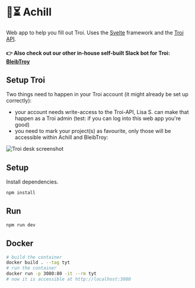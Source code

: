 # 📃⏳ Achill

Web app to help you fill out Troi. Uses the [Svelte](https://svelte.dev/) framework and the [Troi API](https://v2.troi.dev/).

#### 👉 Also check out our other in-house self-built Slack bot for Troi: [BleibTroy](https://github.com/digitalservice4germany/troi-slack-bot)

## Setup Troi

Two things need to happen in your Troi account (it might already be set up correctly):

- your account needs write-access to the Troi-API, Lisa S. can make that happen as a Troi admin (test: if you can log into this web app you're good)
- you need to mark your project(s) as favourite, only those will be accessible within Achill and BleibTroy:

![Troi desk screenshot](https://user-images.githubusercontent.com/5141792/167609943-a83b3018-3e06-4a7e-8584-003531e56cbc.png)

## Setup

Install dependencies.

```sh
npm install
```

## Run

```sh
npm run dev
```

## Docker

```sh
# build the container
docker build . --tag tyt
# run the container
docker run -p 3080:80 -it --rm tyt
# now it is accessible at http://localhost:3080
```
